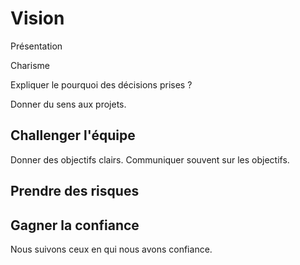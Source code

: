 # Vision

Présentation

Charisme


Expliquer le pourquoi des décisions prises ?

Donner du sens aux projets.



## Challenger l'équipe
Donner des objectifs clairs. Communiquer souvent sur les objectifs.


## Prendre des risques

## Gagner la confiance

Nous suivons ceux en qui nous avons confiance.